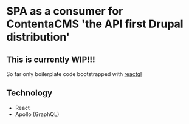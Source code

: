 # SPA as a consumer for ContentaCMS 'the API first Drupal distribution'

## This is currently WIP!!!
So far only boilerplate code bootstrapped with [reactql](https://reactql.org)
## Technology
- React
- Apollo (GraphQL)

